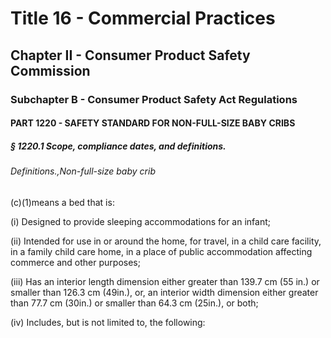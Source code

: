 
# Title 16 - Commercial Practices
## Chapter II - Consumer Product Safety Commission
### Subchapter B - Consumer Product Safety Act Regulations
#### PART 1220 - SAFETY STANDARD FOR NON-FULL-SIZE BABY CRIBS
##### § 1220.1 Scope, compliance dates, and definitions.
###### Definitions.,Non-full-size baby crib

(c)(1)means a bed that is:

(i) Designed to provide sleeping accommodations for an infant;

(ii) Intended for use in or around the home, for travel, in a child care facility, in a family child care home, in a place of public accommodation affecting commerce and other purposes;

(iii) Has an interior length dimension either greater than 139.7 cm (55 in.) or smaller than 126.3 cm (49in.), or, an interior width dimension either greater than 77.7 cm (30in.) or smaller than 64.3 cm (25in.), or both;

(iv) Includes, but is not limited to, the following:
